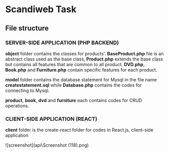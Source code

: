 # Scandiweb Task

## File structure

### SERVER-SIDE APPLICATION (PHP BACKEND)
**object** folder contains the classes for products'. **BaseProduct.php** file is an abstract class used as the base class, **Product.php** extends the base class but contains all features that are common to all product. **DVD.php**, **Book.php** and **Furniture.php** contain specific features for each product.


**model** folder contains the database statement for Mysql in the file name **createstatement.sql** while **Database.php** contains the codes for connecting to Mysql.

**product**, **book**, **dvd** and **furniture** each contains codes for CRUD operations.

### CLIENT-SIDE APPLICATION (REACT)
**client** folder is the create-react folder for codes in React.js, client-side application

![screenshot](api\Screenshot (118).png)